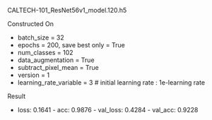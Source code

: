 CALTECH-101_ResNet56v1_model.120.h5

Constructed On
 * batch_size = 32  
 * epochs = 200, save best only = True  
 * num_classes = 102  
 * data_augmentation = True  
 * subtract_pixel_mean = True  
 * version = 1  
 * learning_rate_variable = 3 # initial learning rate : 1e-learning rate

Result 
  * loss: 0.1641 - acc: 0.9876 - val_loss: 0.4284 - val_acc: 0.9228
